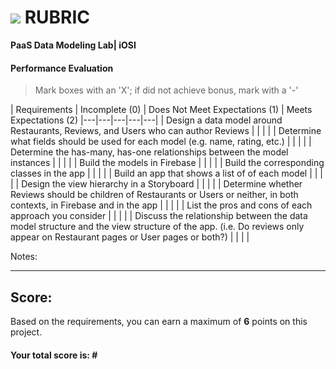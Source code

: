 # ![](https://ga-dash.s3.amazonaws.com/production/assets/logo-9f88ae6c9c3871690e33280fcf557f33.png) RUBRIC
**PaaS Data Modeling Lab| iOSI** 	 						


#### Performance Evaluation
> Mark boxes with an 'X'; if did not achieve bonus, mark with a '-'

| Requirements | Incomplete (0) | Does Not Meet Expectations (1) | Meets Expectations (2)
|---|---|---|---|---|
| Design a data model around Restaurants, Reviews, and Users who can author Reviews | | | |
| Determine what fields should be used for each model (e.g. name, rating, etc.) | | | |
| Determine the has-many, has-one relationships between the model instances | | | |
| Build the models in Firebase | | | |
| Build the corresponding classes in the app | | | |
| Build an app that shows a list of of each model | | | |
| Design the view hierarchy in a Storyboard | | | |
| Determine whether Reviews should be children of Restaurants or Users or neither, in both contexts, in Firebase and in the app | | | |
| List the pros and cons of each approach you consider | | | |
| Discuss the relationship between the data model structure and the view structure of the app. (i.e. Do reviews only appear on Restaurant pages or User pages or both?) | | | |



Notes:

<!-- > Example: Your getting the hang of this!  Be sure to practice proper indentation and spacing.  Nice work! On line (INSERT SPECIFIC LINE NUMBER) in the (INSERT SPECIFIC FILE NAME) you (INSERT SPECIFIC CRITIQUE). Also, on line (INSERT SPECIFIC LINE NUMBER) in the (INSERT SPECIFIC FILE NAME) you (INSERT SPECIFIC CRITIQUE -->


---

## Score:
Based on the requirements, you can earn a maximum of  **6**  points on this project.

#### Your total score is: **#**

















